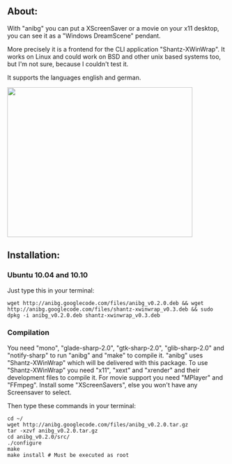 ## About: ##

With "anibg" you can put a XScreenSaver or a movie on your x11 desktop, you can see it as a "Windows DreamScene" pendant.

More precisely it is a frontend for the CLI application "Shantz-XWinWrap".
It works on Linux and could work on BSD and other unix based systems too, but I'm not sure, because I couldn't test it.

It supports the languages english and german.

<a href='http://www.youtube.com/watch?feature=player_embedded&v=t4ggNlqhDIc' target='_blank'><img src='http://img.youtube.com/vi/t4ggNlqhDIc/0.jpg' width='425' height=344 /></a>

## Installation: ##

### Ubuntu 10.04 and 10.10 ###

Just type this in your terminal:
```
wget http://anibg.googlecode.com/files/anibg_v0.2.0.deb && wget http://anibg.googlecode.com/files/shantz-xwinwrap_v0.3.deb && sudo dpkg -i anibg_v0.2.0.deb shantz-xwinwrap_v0.3.deb
```

### Compilation ###

You need "mono", "glade-sharp-2.0", "gtk-sharp-2.0", "glib-sharp-2.0"
and "notify-sharp" to run "anibg" and "make" to compile it.
"anibg" uses "Shantz-XWinWrap" which will be delivered with this package.
To use "Shantz-XWinWrap" you need "x11", "xext"
and "xrender" and their development files to compile it.
For movie support you need "MPlayer" and "FFmpeg".
Install some "XScreenSavers", else you won't have any
Screensaver to select.

Then type these commands in your terminal:
```
cd ~/
wget http://anibg.googlecode.com/files/anibg_v0.2.0.tar.gz
tar -xzvf anibg_v0.2.0.tar.gz
cd anibg_v0.2.0/src/
./configure
make
make install # Must be executed as root
```